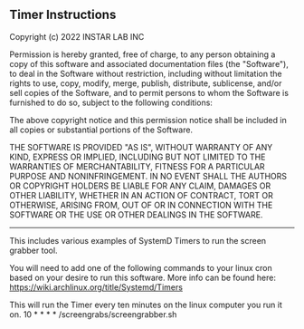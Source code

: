## Timer Instructions

Copyright (c) 2022 INSTAR LAB INC

Permission is hereby granted, free of charge, to any person obtaining a copy
of this software and associated documentation files (the "Software"), to deal
in the Software without restriction, including without limitation the rights
to use, copy, modify, merge, publish, distribute, sublicense, and/or sell
copies of the Software, and to permit persons to whom the Software is
furnished to do so, subject to the following conditions:

The above copyright notice and this permission notice shall be included in all
copies or substantial portions of the Software.

THE SOFTWARE IS PROVIDED "AS IS", WITHOUT WARRANTY OF ANY KIND,
EXPRESS OR IMPLIED, INCLUDING BUT NOT LIMITED TO THE WARRANTIES OF
MERCHANTABILITY, FITNESS FOR A PARTICULAR PURPOSE AND NONINFRINGEMENT.
IN NO EVENT SHALL THE AUTHORS OR COPYRIGHT HOLDERS BE LIABLE FOR ANY CLAIM,
DAMAGES OR OTHER LIABILITY, WHETHER IN AN ACTION OF CONTRACT, TORT OR
OTHERWISE, ARISING FROM, OUT OF OR IN CONNECTION WITH THE SOFTWARE OR THE USE
OR OTHER DEALINGS IN THE SOFTWARE.

------------------

This includes various examples of SystemD Timers to run the screen grabber tool.

You will need to add one of the following commands to your linux cron based on your desire to run this software.
More info can be found here: https://wiki.archlinux.org/title/Systemd/Timers

This will run the Timer every ten minutes on the linux computer you run it on.
10 * * * * /screengrabs/screengrabber.sh
